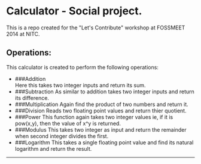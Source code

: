 Calculator - Social project.
=====

This is a repo created for the "Let's Contribute" workshop at FOSSMEET 2014 at NITC.

Operations:
-----

This calculator is created to perform the following operations:

* ###Addition <br> 
	Here this takes two integer inputs and return its sum.
* ###Subtraction
	As similar to addition takes two integer inputs and return its difference.
* ###Multiplication
	Again find the product of two numbers and return it.
* ###Division
	Reads two floating point values and return thier quotient.
* ###Power
	This function again takes two integer values ie, if it is pow(x,y), then the value of x^y is returned.
* ###Modulus
	This takes two integer as input and return the remainder when second integer divides the first.
* ###Logarithm
	This takes a single floating point value and find its natural logarithm and return the result.
	
-----
